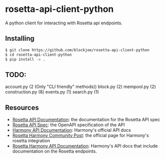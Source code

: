 # rosetta-api-client-python
A python client for interacting with Rosetta api endpoints.


## Installing

```sh
$ git clone https://github.com/blockjoe/rosetta-api-client-python
$ cd rosetta-api-client-python
$ pip install -e .
```

## TODO: 

account.py (2 (Only "CLI friendly" methods)) 
block.py (2)
mempool.py (2)
construction.py (8)
events.py (1)
search.py (1)

## Resources

* [Rosetta API Documentation](https://www.rosetta-api.org/docs/welcome.html): the documentation for the Rosetta API spec
* [Rosetta API Spec](https://github.com/coinbase/rosetta-specifications): the OpenAPI specification of the API
* [Harmony API Documentation](https://docs.harmony.one/home/developers/api): Harmony's official API docs
* [Rosetta Harmony Community Post](https://community.rosetta-api.org/t/harmonys-rosetta-data-construction-api/293): the official page for Harmony's rosetta integration
* [Rosetta Harmony API Documentation](https://api.hmny.io/): Harmony's API docs that include documentation on the Rosetta endpoints.
